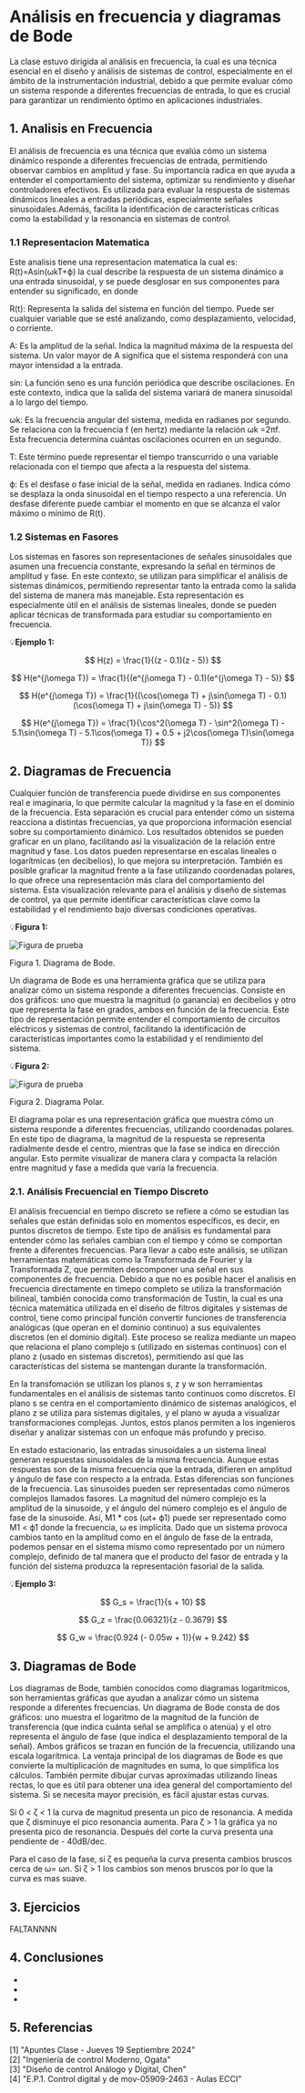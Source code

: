# Análisis en frecuencia y diagramas de Bode
La clase estuvo dirigida al análisis en frecuencia, la cual es una técnica esencial en el diseño y análisis de sistemas de control, especialmente en el ámbito de la instrumentación industrial, debido a que permite evaluar cómo un sistema responde a diferentes frecuencias de entrada, lo que es crucial para garantizar un rendimiento óptimo en aplicaciones industriales.
## 1. Analisis en Frecuencia
El análisis de frecuencia es una técnica que evalúa cómo un sistema dinámico responde a diferentes frecuencias de entrada, permitiendo observar cambios en amplitud y fase. Su importancia radica en que ayuda a entender el comportamiento del sistema, optimizar su rendimiento y diseñar controladores efectivos. Es utilizada para evaluar la respuesta de sistemas dinámicos lineales a entradas periódicas, especialmente señales sinusoidales.Además, facilita la identificación de características críticas como la estabilidad y la resonancia en sistemas de control.

### 1.1 Representacion Matematica
Este analisis tiene una representacion matematica la cual es:
R(t)=Asin(ωkT+ϕ) 
la cual describe la respuesta de un sistema dinámico a una entrada sinusoidal, y se puede desglosar en sus componentes para entender su significado, en donde

R(t):
Representa la salida del sistema en función del tiempo. Puede ser cualquier variable que se esté analizando, como desplazamiento, velocidad, o corriente.

A:
Es la amplitud de la señal. Indica la magnitud máxima de la respuesta del sistema. Un valor mayor de A significa que el sistema responderá con una mayor intensidad a la entrada.

sin:
La función seno es una función periódica que describe oscilaciones. En este contexto, indica que la salida del sistema variará de manera sinusoidal a lo largo del tiempo.

ωk:
Es la frecuencia angular del sistema, medida en radianes por segundo. Se relaciona con la frecuencia f (en hertz) mediante la relación ωk =2πf. Esta frecuencia determina cuántas oscilaciones ocurren en un segundo.

T:
Este término puede representar el tiempo transcurrido o una variable relacionada con el tiempo que afecta a la respuesta del sistema.

ϕ:
Es el desfase o fase inicial de la señal, medida en radianes. Indica cómo se desplaza la onda sinusoidal en el tiempo respecto a una referencia. Un desfase diferente puede cambiar el momento en que se alcanza el valor máximo o mínimo de R(t).

### 1.2 Sistemas en Fasores
Los sistemas en fasores son representaciones de señales sinusoidales que asumen una frecuencia constante, expresando la señal en términos de amplitud y fase. En este contexto, se utilizan para simplificar el análisis de sistemas dinámicos, permitiendo representar tanto la entrada como la salida del sistema de manera más manejable. Esta representación es especialmente útil en el análisis de sistemas lineales, donde se pueden aplicar técnicas de transformada para estudiar su comportamiento en frecuencia.

💡**Ejemplo 1:** <br/>

$$
H(z) = \frac{1}{(z - 0.1)(z - 5)}
$$

$$
H(e^{j\omega T}) = \frac{1}{(e^{j\omega T} - 0.1)(e^{j\omega T} - 5)}
$$


$$
H(e^{j\omega T}) = \frac{1}{(\cos(\omega T) + j\sin(\omega T) - 0.1)(\cos(\omega T) + j\sin(\omega T) - 5)}
$$


$$
H(e^{j\omega T}) = \frac{1}{\cos^2(\omega T) - \sin^2(\omega T) - 5.1\sin(\omega T) - 5.1\cos(\omega T) + 0.5 + j2\cos(\omega T)\sin(\omega T)}
$$


## 2. Diagramas de Frecuencia

Cualquier función de transferencia puede dividirse en sus componentes real e imaginaria, lo que permite calcular la magnitud y la fase en el dominio de la frecuencia. Esta separación es crucial para entender cómo un sistema reacciona a distintas frecuencias, ya que proporciona información esencial sobre su comportamiento dinámico. Los resultados obtenidos se pueden graficar en un plano, facilitando así la visualización de la relación entre magnitud y fase.
Los datos pueden representarse en escalas lineales o logarítmicas (en decibelios), lo que mejora su interpretación. También es posible graficar la magnitud frente a la fase utilizando coordenadas polares, lo que ofrece una representación más clara del comportamiento del sistema. Esta visualización relevante para el análisis y diseño de sistemas de control, ya que permite identificar características clave como la estabilidad y el rendimiento bajo diversas condiciones operativas.

💡**Figura 1:** <br/>

![Figura de prueba](images/diagramabode.png)

Figura 1. Diagrama de Bode.

Un diagrama de Bode es una herramienta gráfica que se utiliza para analizar cómo un sistema responde a diferentes frecuencias. Consiste en dos gráficos: uno que muestra la magnitud (o ganancia) en decibelios y otro que representa la fase en grados, ambos en función de la frecuencia. Este tipo de representación permite entender el comportamiento de circuitos eléctricos y sistemas de control, facilitando la identificación de características importantes como la estabilidad y el rendimiento del sistema.

💡**Figura 2:** <br/>

![Figura de prueba](images/diagrampolar.png)

Figura 2. Diagrama Polar.

El diagrama polar es una representación gráfica que muestra cómo un sistema responde a diferentes frecuencias, utilizando coordenadas polares. En este tipo de diagrama, la magnitud de la respuesta se representa radialmente desde el centro, mientras que la fase se indica en dirección angular. Esto permite visualizar de manera clara y compacta la relación entre magnitud y fase a medida que varía la frecuencia.


### 2.1. Análisis Frecuencial en Tiempo Discreto
El análisis frecuencial en tiempo discreto se refiere a cómo se estudian las señales que están definidas solo en momentos específicos, es decir, en puntos discretos de tiempo. Este tipo de análisis es fundamental para entender cómo las señales cambian con el tiempo y cómo se comportan frente a diferentes frecuencias. Para llevar a cabo este análisis, se utilizan herramientas matemáticas como la Transformada de Fourier y la Transformada Z, que permiten descomponer una señal en sus componentes de frecuencia. Debido a que no es posible hacer el analisis en frecuencia directamente en timepo completo se utiliza la transformación bilineal, también conocida como transformación de Tustin, la cual es una técnica matemática utilizada en el diseño de filtros digitales y sistemas de control, tiene como principal función convertir funciones de transferencia analógicas (que operan en el dominio continuo) a sus equivalentes discretos (en el dominio digital). Este proceso se realiza mediante un mapeo que relaciona el plano complejo s (utilizado en sistemas continuos) con el plano z (usado en sistemas discretos), permitiendo así que las características del sistema se mantengan durante la transformación.

En la transfomación se utilizan los planos s, z y w son herramientas fundamentales en el análisis de sistemas tanto continuos como discretos. El plano s se centra en el comportamiento dinámico de sistemas analógicos, el plano z se utiliza para sistemas digitales, y el plano w ayuda a visualizar transformaciones complejas. Juntos, estos planos permiten a los ingenieros diseñar y analizar sistemas con un enfoque más profundo y preciso.

En estado estacionario, las entradas sinusoidales a un sistema lineal generan respuestas sinusoidales de la misma frecuencia. Aunque estas respuestas son de la misma frecuencia que la entrada, difieren en amplitud y ángulo de fase con respecto a la entrada. Estas diferencias son funciones de la frecuencia. Las sinusoides pueden ser representadas como números complejos llamados fasores. La magnitud del número complejo es la amplitud de la sinusoide, y el ángulo del número complejo es el ángulo de fase de la sinusoide. Así, M1 * cos (ωt+ ϕ1) puede ser representado como M1 < ϕ1 donde la frecuencia, ω es implícita. Dado que un sistema provoca cambios tanto en la amplitud como en el ángulo de fase de la entrada, podemos pensar en el sistema mismo como representado por un número complejo, definido de tal manera que el producto del fasor de entrada y la función del sistema produzca la representación fasorial de la salida.


💡**Ejemplo 3:** <br/>

$$
G_s = \frac{1}{s + 10}
$$


$$
G_z = \frac{0.06321}{z - 0.3679}
$$

$$
G_w = \frac{0.924 (- 0.05w + 1)}{w + 9.242}
$$


## 3. Diagramas de Bode

Los diagramas de Bode, también conocidos como diagramas logarítmicos, son herramientas gráficas que ayudan a analizar cómo un sistema responde a diferentes frecuencias. Un diagrama de Bode consta de dos gráficos: uno muestra el logaritmo de la magnitud de la función de transferencia (que indica cuánta señal se amplifica o atenúa) y el otro representa el ángulo de fase (que indica el desplazamiento temporal de la señal). Ambos gráficos se trazan en función de la frecuencia, utilizando una escala logarítmica. La ventaja principal de los diagramas de Bode es que convierte la multiplicación de magnitudes en suma, lo que simplifica los cálculos. También permite dibujar curvas aproximadas utilizando líneas rectas, lo que es útil para obtener una idea general del comportamiento del sistema. Si se necesita mayor precisión, es fácil ajustar estas curvas.


Si 0 < ζ < 1 la curva de magnitud presenta un pico de resonancia. A medida que ζ disminuye el pico resonancia aumenta. Para ζ > 1 la gráfica ya no presenta pico de resonancia. Después del corte la curva presenta una pendiente de - 40dB/dec.

Para el caso de la fase, si ζ es pequeña la curva presenta cambios bruscos cerca de ω= ωn. Si ζ > 1 los cambios son menos bruscos por lo que la curva es mas suave.

## 3. Ejercicios
FALTANNNN

## 4. Conclusiones
*
*
*
## 5. Referencias
[1] "Apuntes Clase - Jueves 19 Septiembre 2024" <br/>
[2] "Ingeniería de control Moderno, Ogata" <br/>
[3] "Diseño de control Análogo y Digital, Chen" <br/>
[4] "E.P.1. Control digital y de mov-05909-2463 - Aulas ECCI" <br/>
